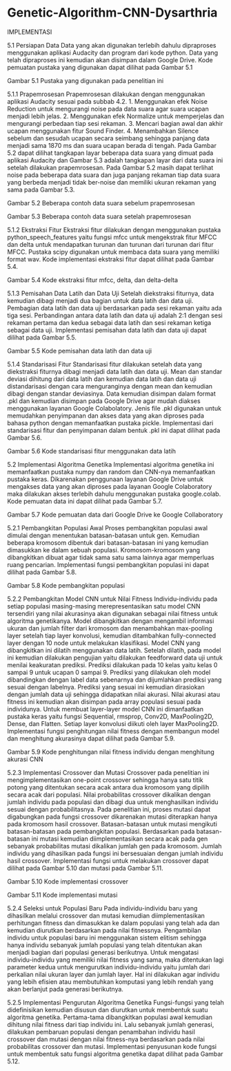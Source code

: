# Genetic-Algorithm-CNN-Dysarthria
IMPLEMENTASI

5.1 Persiapan Data
Data yang akan digunakan terlebih dahulu dipraproses menggunakan aplikasi Audacity dan program dari kode python. Data yang telah dipraproses ini kemudian akan disimpan dalam Google Drive. Kode pemuatan pustaka yang digunakan dapat dilihat pada Gambar 5.1

Gambar 5.1 Pustaka yang digunakan pada penelitian ini

5.1.1 Prapemrosesan
Prapemrosesan dilakukan dengan menggunakan aplikasi Audacity sesuai pada subbab 4.2.
    1. Menggunakan efek Noise Reduction untuk mengurangi noise pada data suara agar suara ucapan menjadi lebih jelas.
    2. Menggunakan efek Normalize untuk memperjelas dan mengurangi perbedaan tiap sesi rekaman.
    3. Mencari bagian awal dan akhir ucapan menggunakan fitur Sound Finder.
    4. Menambahkan Silence sebelum dan sesudah ucapan secara seimbang sehingga panjang data menjadi sama 1870 ms dan suara ucapan berada di tengah.
Pada Gambar 5.2 dapat dilihat tangkapan layar beberapa data suara yang dimuat pada aplikasi Audacity dan Gambar 5.3 adalah tangkapan layar dari data suara ini setelah dilakukan prapemrosesan. Pada Gambar 5.2 masih dapat terlihat noise pada beberapa data suara dan juga panjang rekaman tiap data suara yang berbeda menjadi tidak ber-noise dan memiliki ukuran rekaman yang sama pada Gambar 5.3.

Gambar 5.2 Beberapa contoh data suara sebelum prapemrosesan


Gambar 5.3 Beberapa contoh data suara setelah prapemrosesan

5.1.2 Ekstraksi Fitur
Ekstraksi fitur dilakukan dengan menggunakan pustaka python_speech_features yaitu fungsi mfcc untuk mengekstrak fitur MFCC dan delta untuk mendapatkan turunan dan turunan dari turunan dari fitur MFCC. Pustaka scipy digunakan untuk membaca data suara yang memiliki format wav. Kode implementasi ekstraksi fitur dapat dilihat pada Gambar 5.4.

Gambar 5.4 Kode ekstraksi fitur mfcc, delta, dan delta-delta

5.1.3 Pemisahan Data Latih dan Data Uji
	Setelah diekstraksi fiturnya, data kemudian dibagi menjadi dua bagian untuk data latih dan data uji. Pembagian data latih dan data uji berdasarkan pada sesi rekaman yaitu ada tiga sesi. Perbandingan antara data latih dan data uji adalah 2:1 dengan sesi rekaman pertama dan kedua sebagai data latih dan sesi rekaman ketiga sebagai data uji. Implementasi pemisahan data latih dan data uji dapat dilihat pada Gambar 5.5.

Gambar 5.5 Kode pemisahan data latih dan data uji

5.1.4 Standarisasi Fitur
	Standarisasi fitur dilakukan setelah data yang diekstraksi fiturnya dibagi menjadi data latih dan data uji. Mean dan standar deviasi dihitung dari data latih dan kemudian data latih dan data uji distandarisasi dengan cara menguranginya dengan mean dan kemudian dibagi dengan standar deviasinya.
Data kemudian disimpan dalam format .pkl dan kemudian disimpan pada Google Drive agar mudah diakses menggunakan layanan Google Colabolatory. Jenis file .pkl digunakan untuk memudahkan penyimpanan dan akses data yang akan diproses pada bahasa python dengan memanfaatkan pustaka pickle. Implementasi dari standarisasi fitur dan penyimpanan dalam bentuk .pkl ini dapat dilihat pada Gambar 5.6.

Gambar 5.6 Kode standarisasi fitur menggunakan data latih

5.2 Implementasi Algoritma Genetika
	Implementasi algoritma genetika ini memanfaatkan pustaka numpy dan random dan CNN-nya memanfaatkan pustaka keras. Dikarenakan penggunaan layanan Google Drive untuk mengakses data yang akan diproses pada layanan Google Colaboratory maka dilakukan akses terlebih dahulu menggunakan pustaka google.colab. Kode pemuatan data ini dapat dilihat pada Gambar 5.7.

Gambar 5.7 Kode pemuatan data dari Google Drive ke Google Collaboratory

5.2.1 Pembangkitan Populasi Awal
	Proses pembangkitan populasi awal dimulai dengan menentukan batasan-batasan untuk gen. Kemudian beberapa kromosom dibentuk dari batasan-batasan ini yang kemudian dimasukkan ke dalam sebuah populasi. Kromosom-kromosom yang dibangkitkan dibuat agar tidak sama satu sama lainnya agar memperluas ruang pencarian. Implementasi fungsi pembangkitan populasi ini dapat dilihat pada Gambar 5.8.

Gambar 5.8 Kode pembangkitan populasi

5.2.2 Pembangkitan Model CNN untuk Nilai Fitness
	Individu-individu pada setiap populasi masing-masing merepresentasikan satu model CNN tersendiri yang nilai akurasinya akan digunakan sebagai nilai fitness untuk algoritma genetikanya. Model dibangkitkan dengan mengambil informasi ukuran dan jumlah filter dari kromosom dan menambahkan max-pooling layer setelah tiap layer konvolusi, kemudian ditambahkan fully-connected layer dengan 10 node untuk melakukan klasifikasi. Model CNN yang dibangkitkan ini dilatih menggunakan data latih. Setelah dilatih, pada model ini kemudian dilakukan pengujian yaitu dilakukan feedforward data uji untuk menilai keakuratan prediksi. Prediksi dilakukan pada 10 kelas yaitu kelas 0 sampai 9 untuk ucapan 0 sampai 9. Prediksi yang dilakukan oleh model dibandingkan dengan label data sebenarnya dan dijumlahkan prediksi yang sesuai dengan labelnya. Prediksi yang sesuai ini kemudian dirasiokan dengan jumlah data uji sehingga didapatkan nilai akurasi. Nilai akurasi atau fitness ini kemudian akan disimpan pada array populasi sesuai pada individunya. Untuk membuat layer-layer model CNN ini dimanfaatkan pustaka keras yaitu fungsi Sequential, rmsprop, Conv2D, MaxPooling2D, Dense, dan Flatten. Setiap layer konvolusi diikuti oleh layer MaxPooling2D. Implementasi fungsi penghitungan nilai fitness dengan membangun model dan menghitung akurasinya dapat dilihat pada Gambar 5.9.

Gambar 5.9 Kode penghitungan nilai fitness individu dengan menghitung akurasi CNN

5.2.3 Implementasi Crossover dan Mutasi
	Crossover pada penelitian ini mengimplementasikan one-point crossover sehingga hanya satu titik potong yang ditentukan secara acak antara dua kromosom yang dipilih secara acak dari populasi. Nilai probabilitas crossover dikalikan dengan jumlah individu pada populasi dan dibagi dua untuk menghasilkan individu sesuai dengan probabilitasnya. Pada penelitian ini, proses mutasi dapat digabungkan pada fungsi crossover dikarenakan mutasi diterapkan hanya pada kromosom hasil crossover. Batasan-batasan untuk mutasi mengikuti batasan-batasan pada pembangkitan populasi. Berdasarkan pada batasan-batasan ini mutasi kemudian diimplementasikan secara acak pada gen sebanyak probabilitas mutasi dikalikan jumlah gen pada kromosom. Jumlah individu yang dihasilkan pada fungsi ini bersesuaian dengan jumlah individu hasil crossover. Implementasi fungsi untuk melakukan crossover dapat dilihat pada Gambar 5.10 dan mutasi pada Gambar 5.11.

Gambar 5.10 Kode implementasi crossover


Gambar 5.11 Kode implementasi mutasi

5.2.4 Seleksi untuk Populasi Baru
	Pada individu-individu baru yang dihasilkan melalui crossover dan mutasi kemudian diimplementasikan perhitungan fitness dan dimasukkan ke dalam populasi yang telah ada dan kemudian diurutkan berdasarkan pada nilai fitnessnya. Pengambilan individu untuk populasi baru ini menggunakan sistem elitism sehingga hanya individu sebanyak jumlah populasi yang telah ditentukan akan menjadi bagian dari populasi generasi berikutnya. Untuk mengatasi individu-individu yang memiliki nilai fitness yang sama, maka ditentukan lagi parameter kedua untuk mengurutkan individu-individu yaitu jumlah dari perkalian nilai ukuran layer dan jumlah layer. Hal ini dilakukan agar individu yang lebih efisien atau membutuhkan komputasi yang lebih rendah yang akan berlanjut pada generasi berikutnya.

5.2.5 Implementasi Pengurutan Algoritma Genetika
	Fungsi-fungsi yang telah didefinisikan kemudian disusun dan diurutkan untuk membentuk suatu algoritma genetika. Pertama-tama dibangkitkan populasi awal kemudian dihitung nilai fitness dari tiap individu ini. Lalu sebanyak jumlah generasi, dilakukan pembaruan populasi dengan penambahan individu hasil crossover dan mutasi dengan nilai fitness-nya berdasarkan pada nilai probabilitas crossover dan mutasi. Implementasi penyusunan kode fungsi untuk membentuk satu fungsi algoritma genetika dapat dilihat pada Gambar 5.12.
